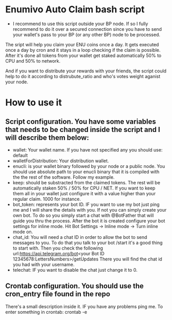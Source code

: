 # Enumivo Auto Claim bash script
* I recommend to use this script outside your BP node. If so I fully recommend to
do it over a secured connection since you have to send your wallet's pass to your
BP (or any other BP) node to be processed.

The sript will help you claim your ENU coins once a day. It gets executed once a
day by cron and it stays in a loop checking if the claim is possible. After it's
done all tokens from your wallet get staked automatically 50% to CPU and 50% to
network.

And if you want to distribute your rewards with your friends, the script could help
to do it according to distrubute_ratio and who's votes weight aganist your node.

# How to use it
## Script configuration. You have some variables that needs to be changed inside the script and I will describe them below:
- wallet: Your wallet name. If you have not specified any you should use: default
- walletForDistribution: Your distribution wallet. 
- enucli: is your wallet binary followed by your node or a public node. You should use absolute path to your enucli binary that it is compiled with the the rest of the software. Follow my example.
- keep: should be substracted from the claimed tokens. The rest will be automatically staken 50% / 50% for CPU / NET. If you want to keep them all in your wallet just configure it with a value higher than your regular claim. 1000 for instance.
- bot_token: represents your bot ID. IF you want to use my bot just ping me and I will share the details with you. If not you can simply create your own bot. To do so you simply start a chat with @BotFather that will guide you thru the process. After the bot it is created configure your bot settings for inline mode. Hit Bot Settings -> Inline mode -> Turn inline mode on.
- chat_id: You will need a chat ID in order to allow the bot to send messages to you. To do that you talk to your bot /start it's a good thing to start with. Then you check the following url:https://api.telegram.org/bot<your Bot ID 12345678:LettersNumbers>/getUpdates
There you will find the chat id you had with your username.
- telechat: IF you want to disable the chat just change it to 0.
## Crontab configuration. You should use the cron_entry file found in the repo
There's a small description inside it. IF you have any problems ping me. To enter something in crontab: crontab -e
